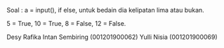 Soal : a = input(), if else, untuk bedain dia kelipatan lima atau bukan.

5 = True, 10 = True, 8 = False, 12 = False.

Desy Rafika Intan Sembiring (001201900062)
Yulli Nisia (001201900069)
